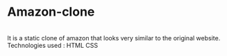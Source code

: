 # Amazon-clone
<br>
It is a static clone of amazon that looks very similar to the original website.
<br>
Technologies used : HTML
                    CSS
